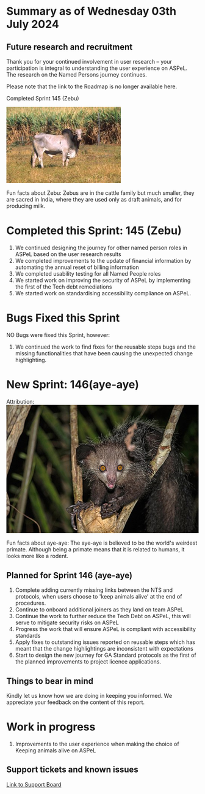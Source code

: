 # Summary as of Wednesday 03th July 2024



## Future research and recruitment 

Thank you for your continued involvement in user research – your participation is integral to understanding the user experience on ASPeL. The research on the Named Persons journey continues.  
 


Please note that the link to the Roadmap is no longer available here.



Completed Sprint 145 (Zebu)


![Scott Bauer, USDA ARS, Public domain, via Wikimedia Commons](graphs/Zebu.jpg)



Fun facts about Zebu: Zebus are in the cattle family but much smaller, they are sacred in India, where they are used only as draft animals, and for producing milk. 


# Completed this Sprint: 145 (Zebu)
1) We continued designing the journey for other named person roles in ASPeL based on the user research results
2) We completed improvements to the update of financial information by automating the annual reset of billing information
3) We completed usability testing for all Named People roles
4) We started work on improving the security of ASPeL by implementing the first of the Tech debt remediations
5) We started work on standardising accessibility compliance on ASPeL. 
   




# Bugs Fixed this Sprint
NO Bugs were fixed this Sprint, however:
1) We continued the work to find fixes for the reusable steps bugs and the missing functionalities that have been causing the unexpected change highlighting. 




# New Sprint: 146(aye-aye)







Attribution:
![nomis-simon, CC BY 2.0 <https://creativecommons.org/licenses/by/2.0>, via Wikimedia Commons](graphs/Wild_aye_aye.jpg)






Fun facts about aye-aye: The aye-aye is believed to be the world's weirdest primate. Although being a primate means that it is related to humans, it looks more like a rodent.




 

## Planned for Sprint 146 (aye-aye)
1) Complete adding currently missing links between the NTS and protocols, when users choose to 'keep animals alive' at the end of procedures.
2) Continue to onboard additional joiners as they land on team ASPeL
3) Continue the work to further reduce the Tech Debt on ASPeL, this will serve to mitigate security risks on ASPeL
5) Progress the work that will ensure ASPeL is compliant with accessibility standards
6) Apply fixes to outstanding issues reported on reusable steps which has meant that the change highlightings are inconsistent with expectations 
7) Start to design the new journey for GA Standard protocols as the first of the planned improvements to project licence applications.

   


## Things to bear in mind
Kindly let us know how we are doing in keeping you informed. We appreciate your feedback on the content of this report.

# Work in progress
1) Improvements to the user experience when making the choice of Keeping animals alive on ASPeL
  

   
 
   
## Support tickets and known issues
[Link to Support Board](https://collaboration.homeoffice.gov.uk/jira/secure/RapidBoard.jspa?rapidView=1717)
